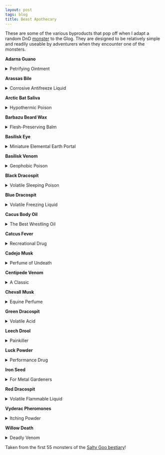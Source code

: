 ```yaml
---
layout: post
tags: blog
title: Beast Apothecary
---
```


These are some of the various byproducts that pop off when I adapt a random DnD [monster](list/monsters) to the Glog. They are designed to be relatively simple and readily useable by adventurers when they encounter one of the monsters.

<b>Adarna Guano</b>
<details markdown="1">
<summary>Petrifying Ointment</summary>
_The [adarna bird](/monsters/bird-adarna) is as elusive as it is beautiful, and many moral fables have been written about vain parvenus dying on their quest to capture it. These tales overshadow the more nefarious usage of the bird's droppings, which royal alchemists suspect have been used in a kidnapping plot against a princess. Must be kept moist._

<span class="alchemy">**Adarna Guano.** [Petrifies](/2020/11/10/extra-rules/#conditions) a sleeping creature upon contact with their bare skin.</span>
</details>

<b>Arassas Bile</b>
<details markdown="1">
<summary>Corrosive Antifreeze Liquid</summary>
_Used by [Cat-Dragons](/monsters/arassas) to carve their meandering tunnel-dens through glaciers. Experienced hunters from mountain clans prefer using chamois leather to scrape the leftovers on the tunnel walls over risking their lives attempting to harvest it from the dangerous beast's stomach._

<span class="alchemy">**Arassas Bile.** Corrosive liquid (1D6 damage). Prevents freezing, but renders vulnerable to cold damage until washed.</span>
</details>

<b>Arctic Bat Saliva</b>
<details markdown="1">
<summary>Hypothermic Poison</summary>
_Used by many northerners to preserve food, [arctic bat](/monsters/bat-arctic) saliva also speeds hypothermia, making it a very convenient tool for those wanting to make their nefarious deed seem like an accident. Must be shaken before use._

<span class="alchemy">**Arctic Bat Saliva.** In wound: Save or be poisoned, save again each day to cure. You are [stunned](/2020/11/10/extra-rules/#conditions) in subzero temperatures.</span>
</details>

<b>Barbazu Beard Wax</b>
<details markdown="1">
<summary>Flesh-Preserving Balm</summary>
_Sinners crucified by the cruel [bearded devils](/monsters/barbazu) never stop feeling pain, a quality that has marked the imagination of the Church's inquisitors._

<span class="alchemy">**Barbazu Beard Wax.** In wound: Save or be [poisoned](/2020/11/10/extra-rules/#conditions), save again each day to cure. Prevents hit point recovery. On hair: animates them like snakes.</span>
</details>

<b>Basilisk Eye</b>
<details markdown="1">
<summary>Miniature Elemental Earth Portal</summary>
_Sought after by wizards and masons alike, [Basilisk](/monsters/basilisk) Eyes must be kept hydrated and in the dark at all time. They also have no powers if harvested more than an hour after the beast's death._

<span class="alchemy">**Basilisk Eye**. Tiny portal to the elemental plane of earth. If exposed to light will start excreting enough concrete to fill a 5' cube before being clogged.</span>
</details>

<b>Basilisk Venom</b>
<details markdown="1">
<summary>Geophobic Poison</summary>
_Used by the terrible monster to eat its petrified prays, this deadly venom is prized by assassins for its capacity to be poured through stone floors into the kitchen of unfortunate targets. It's even more prized by adventurers wanting a way to free a petrified comrade._

<span class="alchemy">**Basilisk Venom.** Drips through stone like it was porous. In food or wound: Save or be [poisoned](/2020/11/10/extra-rules/#conditions), save again each day to cure. Fail 4 times and die.  On skin: Cures [petrification](/2020/11/10/extra-rules/#conditions).</span>
</details>

<b>Black Dracospit</b>
<details markdown="1">
<summary>Volatile Sleeping Poison</summary>
_Contrary to popular belief, this substance is harvested from a rare species of cave-dwelling [armored spitting centipedes](/monsters/centipede-dracopede-black) and not from black dragons. It is more commonly used as a grenade by creatures from the underdark who devised strange full-body protective suits to farm the liquid._

<span class="alchemy">**Black Dracospit.** Builds pressure and has 1/6 chance to explode if shaken. If it does, take 1D6 damage and save or be [poisoned](/2020/11/10/extra-rules/#conditions), save again each day to cure. If this damage would bring you below 1 HP, you fall asleep for 12 hours instead.</span>
</details>

<b>Blue Dracospit</b>
<details markdown="1">
<summary>Volatile Freezing Liquid</summary>
_Contrary to popular belief, this versatile and volatile liquid is harvested from rare species of nordic [spitting centipedes](/monsters/centipede-dracopede-blue) and not from a white dragon. Locals use it as instant mortar to quickly build shelters when the temperature drops during sunset._

<span class="alchemy">**Blue Dracospit.** Builds pressure and has 1/6 chance to explode if shaken. Instantly freezes in contact with air in zubzero teperatures.</span>
</details>

<b>Cacus Body Oil</b>
<details markdown="1">
<summary>The Best Wrestling Oil</summary>
_The semi-nomadic [cacus](/monsters/cacus) giants are known to use this oil to cover their bodies before wrestling, but also to breathe fire and cook. They have no problem selling it to prospective buyers, but they also have no problem scamming them._

<span class="alchemy"> **Cacus Body Oil**. Highly slippery (You can't be grappled), highly flammable, and highly flavourful.</span>
</details>

<b>Catcus Fever</b>
<details markdown="1">
<summary>Recreational Drug</summary>
_Harvested from the quills of the discreet [cactus cat](/monsters/cat-cactus), this poison is prised by moonshiners wanting to created especially potent brews._

<span class="alchemy"> **Cactus Fever.** Ingested or in wound: Save or be [poisoned](/2020/11/10/extra-rules/#conditions), save again every 10 minutes to cure. While poisoned, you are a drunken mess: each player names a different emotion and rolls a D20, the referee alters your actions in a dramatic way according to the emotion with the highest roll. Roll a new emotion every 10 minutes.</span>
</details>

<b>Cadejo Musk</b>
<details markdown="1">
<summary>Perfume of Undeath</summary>
_The [cadejos](/monsters/cadejo) are mystical dogs that guide spirits and drunkards in and out of the land of the dead. They rarely reveal themselves to people seeking them, but those who manage acquire their musk can mingle with ghosts without trouble._

<span class="alchemy">**Cadejo Musk.** One dose spread on the neck will make the wearer appear dead to other dead creatures for 2D4 hours.</span>
</details>

<b>Centipede Venom</b>
<details markdown="1">
<summary>A Classic</summary>
_A classic found in most poisoner kits across the world, [centipede](/monsters/centipede) venom dries very quickly when exposed to air._

<span class="alchemy">**Centipede Venom.** In Wound: Save or be [poisoned](/2020/11/10/extra-rules/#conditions), save again each day to cure. Lose 1D4 points of Fortitude.</span>
</details>

<b>Chevall Musk</b>
<details markdown="1">
<summary>Equine Perfume</summary>
_The militant [Chevall horseweres](/monsters/chevall) free horses from the chains of domestication. Humanoids who gain their power most often use it for the opposite instead._

<span class="alchemy">**Chevall Musk.** Lasts 2D4 hours. Is very pleasant to equine creatures. Horses will be charmed by you, other horse-like creatures are allowed a save.</span>
</details>

<b>Green Dracospit</b>
<details markdown="1">
<summary>Volatile Acid</summary>
_Extremely volatile acid harvested from rare forest-dwelling [spitting centipedes](/monsters/centipede-dracopede-green). Used by forest folks as the base for many deadly bombs._

<span class="alchemy">**Green Dracospit.** Builds pressure and has 1/6 chance to explode if shaken. If it does, take 1D8 damage. Corrodes organic matter. </span>
</details>

<b>Leech Drool</b>
<details markdown="1">
<summary>Painkiller</summary>
_This basic medicinal component would be pretty common if the quantities required to cover a wound were not disproportionately large compared to the common leech. However, swamp and tunnel dwellers have learned to harvest it from giant leech species and [bloodbeasts](/monsters/bloodbeast)._

<span class="alchemy">**Leech Drool**. Prevents scarring and pain from an open wound.</span>
</details>

<b>Luck Powder</b>
<details markdown="1">
<summary>Performance Drug</summary>
_The jungle [fruit-fairies](/monsters/aziza) grow strange fruits in the shape of dead tresspassers. When these fruits are dried and grounded, they produce the drug colloquialy known as "Powdered Luck". Many adventurers grow apoplectic and terrorized of failure after relying too much on it._

<span class="alchemy">**Luck Powder.** For 10 minutes, you cannot roll below 10. For a session after your first snort, you must carry an aziza on your shoulder (taking an inventory slot). You get two azizas after your second snort, etc. You and fairies are the only ones who can see or hear them. They are chatty.</span>
</details>

<b>Iron Seed</b>
<details markdown="1">
<summary>For Metal Gardeners</summary>
_Grown in the mist along leylines by the mysterious three-armed [athach giants](/monsters/athach) and jealously garded by them, Iron Apple Trees make for an exotic garden feature. Notably, the fruits produced can be smelted to forge [cold iron](/2020/11/10/extra-rules/#rare-metals) weapons tailor-made to kill fairies._

<span class="alchemy"> **Iron Seed**. If planted in hard rock along a leyline and watered, it will grow overnight into a tree producing 1D8 [cold iron](/2020/11/10/extra-rules/#rare-metals) apples per year.</span>
</details>

<b>Red Dracospit</b>
<details markdown="1">
<summary>Volatile Flammable Liquid</summary>
_[Dracopedes](/monsters/centipede-dracopede-red) got their name from their ability to spit flammable liquid leading to many legends linking them to dragons._

<span class="alchemy">**Red Dracospit.** Builds pressure and has 1/6 chance to explode if shaken. Highly flammable. Instantly catches on fire when exposed to hot air and burns 1 hour or until washed.</span>
</details>

<b>Vyderac Pheromones</b>
<details markdown="1">
<summary>Itching Powder</summary>
_The deadly tropical [vyderac beetles](/monsters/beetle-vyderac) spray this fine yellow powder to attract their swarm to a potential pray. As deadly as it is irritating, the pheromones will lure 1D4 vyderac swarms in 1D6 hours if used in the jungle. This property is actually the most dangerous, as whole villages have been known to be consumed by the Swarm after a pheromone bomb was planted in it._

<span class="alchemy"> **Vyderac Pheromones**. On skin: So itchy, you must save each round until you succeed 3 times or are washed. Until then, you cannot focus on any task that requires more than one gesture. If you fail 3 times, you start bleeding from your scratching and the poison has entered your body. In wound: In 10 minutes, you will be completely [stunned](/2020/11/10/extra-rules/#conditions) for 8 hours.</span>

Vyderac pheromones are also found in liquid, acidic (1D6 damage) form when harvested from larvae and queens.
</details>

<b>Willow Death</b>
<details markdown="1">
<summary>Deadly Venom</summary>
_One of the most potent, if simple, toxin is produced by the [olitiau clawed bat](/monsters/bat-olitiau). A single dose of this poison can be harvested from each of these deadly fluffy critters, but few dare disturbing their colonies._

<span class="alchemy"> **Olitiau Venom**. In wound: Save or start [dying](/2020/11/10/extra-rules/#conditions). </span>
</details>

Taken from the first 55 monsters of the [Salty Goo bestiary](/list/monsters)!
